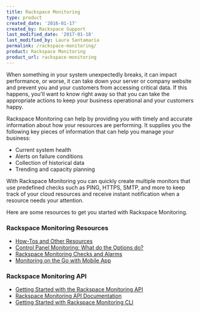 ```yaml
---
title: Rackspace Monitoring
type: product
created_date: '2016-01-17'
created_by: Rackspace Support
last_modified_date: '2017-01-18'
last_modified_by: Laura Santamaria
permalink: /rackspace-monitoring/
product: Rackspace Monitoring
product_url: rackspace-monitoring
---
```


When something in your system unexpectedly breaks, it can impact performance, or worse, it can take down your server or company website and prevent you and your customers from accessing critical data. If this happens, you'll want to know right away so that you can take the appropriate actions to keep your business operational and your customers happy.

Rackspace Monitoring can help by providing you with timely and accurate information about how your resources are performing. It supplies you the following key pieces of information that can help you manage your business:

- Current system health
- Alerts on failure conditions
- Collection of historical data
- Trending and capacity planning

With Rackspace Monitoring you can quickly create multiple monitors that use predefined checks such as PING, HTTPS, SMTP, and more to keep track of your cloud resources and receive instant notification when a resource needs your attention.

Here are some resources to get you started with Rackspace Monitoring.

###  Rackspace Monitoring Resources

- [How-Tos and Other Resources](/how-to/rackspace-monitoring-how-tos-and-other-resources)
- [Control Panel Monitoring: What do the Options do?](/how-to/available-checks-for-rackspace-monitoring)
- [Rackspace Monitoring Checks and Alarms](/how-to/rackspace-monitoring-checks-and-alarms)
- [Monitoring on the Go with Mobile App](/how-to/introducing-rackspace-monitoring-on-mobile-devices)

###  Rackspace Monitoring API

- [Getting Started with the Rackspace Monitoring API](https://developer.rackspace.com/docs/rackspace-monitoring/v1/getting-started/)
- [Rackspace Monitoring API Documentation](https://developer.rackspace.com/docs/rackspace-monitoring/v1/)
- [Getting Started with Rackspace Monitoring CLI](/how-to/getting-started-with-rackspace-monitoring-cli)
